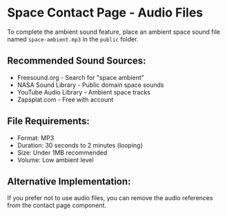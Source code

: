 # Space Contact Page - Audio Files

To complete the ambient sound feature, place an ambient space sound file named `space-ambient.mp3` in the `public` folder.

## Recommended Sound Sources:

- Freesound.org - Search for "space ambient"
- NASA Sound Library - Public domain space sounds
- YouTube Audio Library - Ambient space tracks
- Zapsplat.com - Free with account

## File Requirements:

- Format: MP3
- Duration: 30 seconds to 2 minutes (looping)
- Size: Under 1MB recommended
- Volume: Low ambient level

## Alternative Implementation:

If you prefer not to use audio files, you can remove the audio references from the contact page component.
